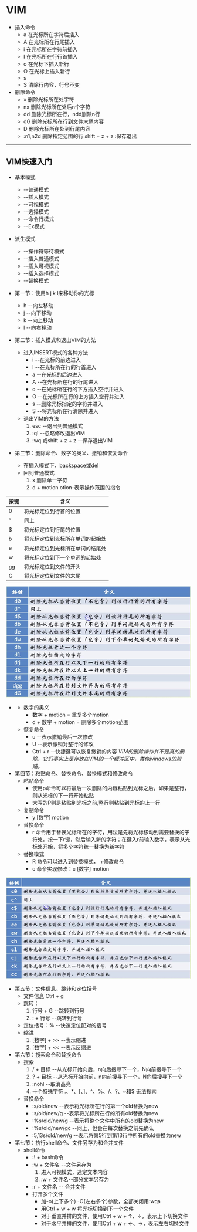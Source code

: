 
VIM
===
* 插入命令
	- a 在光标所在字符后插入
	- A 在光标所在行尾插入
	- i 在光标所在字符前插入
	- I 在光标所在行行首插入
	- o 在光标下插入新行
	- O 在光标上插入新行
	- s 
	- S 清除行内容，行号不变
* 删除命令
	- x 删除光标所在处字符
	- nx 删除光标所在处后n个字符
	- dd 删除光标所在行，ndd删除n行
	- dG 删除光标所在行到文件末尾内容
	- D 删除光标所在处到行尾内容
	- :n1,n2d 删除指定范围的行
shift + z + z :保存退出

***
## VIM快速入门
* 基本模式
	+    --普通模式
	+    --插入模式
	+    --可视模式
	+    --选择模式
	+    --命令行模式
	+    --Ex模式

* 派生模式
	+    --操作符等待模式
	+    --插入普通模式
	+    --插入可视模式
	+    --插入选择模式
	+    --替换模式

* 第一节：使用h j k l来移动你的光标
	+ h   --向左移动
	+ j   --向下移动
	+ k   --向上移动
	+ l   --向右移动
* 第二节：插入模式和退出VIM的方法
	+ 进入INSERT模式的各种方法
		- i   --在光标的前边进入
		- I   --在光标所在行的行首进入
		- a   --在光标的后边进入
		- A   --在光标所在行的行尾进入
		- o   --在光标所在行的下方插入空行并进入
		- O   --在光标所在行的上方插入空行并进入
		- s   --删除光标指定的字符并进入
		- S   --将光标所在行清除并进入
	+ 退出VIM的方法
		1. esc --退出到普通模式
		2. :q! --忽略修改退出VIM
		3. :wq 或shift + z + z --保存退出VIM
* 第三节：删除命令、数字的奥义、撤销和恢复命令
	+ 在插入模式下，backspace或del
	+ 回到普通模式
		1. x 删除单一字符
		2. d + motion 
			otion-表示操作范围的指令	

	
|  按键  |     含义               |
|  ---  |      ---                |
| 0     | 将光标定位到行首的位置    |
| ^     | 同上                     |
| $     | 将光标定位到行尾的位置         |
| b     | 将光标定位到光标所在单词的起始处 |
| e     | 将光标定位到光标所在单词的结尾处 |
| w     | 将光标定位到下一个单词的起始处   |
| gg    | 将光标定位到文件的开头            |
| G     | 将光标定位到文件的末尾           |


![VIM删除命令](../pics/VIM%E5%88%A0%E9%99%A4%E5%91%BD%E4%BB%A4.png)

*
	+ 数字的奥义
		- 数字 + motion = 重复多个motion
		- d + 数字 + motion = 删除多个motion范围
	+ 恢复命令
		- u --表示撤销最后一次修改
		- U --表示撤销对整行的修改
		- Ctrl + r --快捷键可以恢复撤销的内容
	*VIM的删除操作并不是真的删除，它们事实上是存放在VIM的一个缓冲区中，类似windows的剪贴。*
* 第四节：粘贴命令、替换命令、替换模式和修改命令
	+ 粘贴命令
		- 使用p命令可以将最后一次删除的内容粘贴到光标之后，如果是整行，则从光标的下一行开始粘贴
		- 大写的P则是粘贴到光标之前,整行则粘贴到光标的上一行
	+ 复制命令
		- y [数字]  motion
	+ 替换命令
		- r 命令用于替换光标所在的字符，用法是先将光标移动到需要替换的字符处，按一下r键，然后输入新的字符；在键入r前输入数字，表示从光标处开始，将多个字符统一替换为新字符
	+ 替换模式
		- R 命令可以进入到替换模式，
	+修改命令
		- c 命令实现修改：c [数字] motion
	
![VIM修改命令](../pics/VIM%E4%BF%AE%E6%94%B9%E5%91%BD%E4%BB%A4.png)

* 第五节：文件信息、跳转和定位括号
	+ 文件信息 Ctrl + g
	+ 跳转：
		1. 行号 + G  --跳转到行号
		2. : + 行号  --跳转到行号
	+ 定位括号：%  --快速定位配对的括号
	+ 缩进
		1. [数字] + >>  --表示缩进
		2. [数字] + <<  --表示反缩进
* 第六节：搜索命令和替换命令
	+ 搜索 
		1. / + 目标 --从光标开始向后，n向后搜寻下一个，N向前搜寻下一个
		2. ? + 目标 --从光标开始向前，n向前搜寻下一个，N向后搜寻下一个
		3. :nohl --取消高亮
		4. 十个特殊字符 .、*、[、]、^、%、/、?、~和$ 无法搜索
	+ 替换命令
		- :s/old/new --表示将光标所在行的第一个old替换为new
		- :s/old/new/g --表示将光标所在行的所有old替换为new
		- :%s/old/new/g --表示将整个文件中所有的old替换为new
		- :%s/old/new/gc --同上，但会在每次替换之前先确认
		- :5,13s/old/new/g --表示将第5行到第13行中所有的old替换为new
* 第七节：执行shell命令、文件另存为和合并文件
	+ shell命令
		- :! + bash命令
		- :w + 文件名  --文件另存为
			1. 进入可视模式，选定文本内容
			2. :w + 文件名--部分文本另存为
		- :r + 文件名 -- 合并文件
		- 打开多个文件
			* 加-o(上下多个) -O(左右多个)参数，全部关闭用:wqa
			* 用Ctrl + w + w 将光标切换到下一个文件
			* 对于垂直并排的文件，使用Ctrl + w + ↑、↓，表示上下切换文件
			* 对于水平并排的文件，使用Ctrl + w + ←、→，表示左右切换文件
		
		
		

